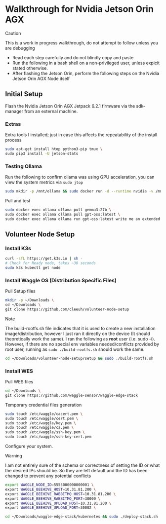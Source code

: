 # Walkthrough for Nvidia Jetson Orin AGX
> [!CAUTION]
> This is a work in progress walkthrough, do not attempt to follow unless you are debugging

- Read each step carefully and do not blindly copy and paste
- Run the following in a bash shell on a non-privileged user, unless expicit stated otherwise.
- After flashing the Jetson Orin, perform the following steps on the Nvidia Jetson Orin AGX Node itself
## Initial Setup

Flash the Nvidia Jetson Orin AGX Jetpack 6.2.1 firmware via the sdk-manager from an external machine.
  
### Extras

Extra tools I installed; just in case this affects the repeatability of the install process

```bash
sudo apt-get install htop python3-pip tmux \
sudo pip3 install -U jetson-stats
```

### Testing Ollama

Run the following to confirm ollama was using GPU acceleration, you can view the system metrics via `sudo jtop`

```bash
sudo mkdir -p /mnt/ollama && sudo docker run -d --runtime nvidia -v /mnt/ollama:/root/.ollama -p 11434:11434 --name ollama ollama/ollama
```

Pull and test

```bash
sudo docker exec ollama ollama pull gemma3:27b \
sudo docker exec ollama ollama pull gpt-oss:latest \
sudo docker exec ollama ollama run gpt-oss:latest write me an extended essay on wildlife in Africa.
```

## Volunteer Node Setup

### Install K3s

```bash
curl -sfL https://get.k3s.io | sh -
# Check for Ready node, takes ~30 seconds
sudo k3s kubectl get node
```

### Install Waggle OS (Distribution Specific Files)

Pull Setup files

```bash
mkdir -p ~/Downloads \
cd ~/Downloads \
git clone https://github.com/cleeuh/volunteer-node-setup
```

> [!NOTE]
> The build-rootfs.sh file indicates that it is used to create a new installation image/distribution, however I just ran it directly on the device (It should theoretically work the same). I ran the following as **root** user (i.e. sudo -i).  However, if there are no special env variables needed/conflicts provided by root user, running as `sudo ./build-rootfs.sh` should work the same.

```bash
cd ~/Downloads/volunteer-node-setup/setup && sudo ./build-rootfs.sh
```

### Install WES

Pull WES files

```bash
cd ~/Downloads \
git clone https://github.com/waggle-sensor/waggle-edge-stack
```

Temporary credential files generation

```bash
sudo touch /etc/waggle/cacert.pem \
sudo touch /etc/waggle/cert.pem \
sudo touch /etc/waggle/key.pem \
sudo touch /etc/waggle/ca.pem \
sudo touch /etc/waggle/ssh-key.pem \
sudo touch /etc/waggle/ssh-key-cert.pem
```

Configure your system.

> [!WARNING]
> I am not entirely sure of the schema or correctness of setting the ID or what the desired IPs should be. So they are left default and the ID has been changed to prevent any potential conflicts

```bash
export WAGGLE_NODE_ID=5555000000000001 \
export WAGGLE_BEEHIVE_HOST=10.31.81.200 \
export WAGGLE_BEEHIVE_RABBITMQ_HOST=10.31.81.200 \
export WAGGLE_BEEHIVE_RABBITMQ_PORT=30000 \
export WAGGLE_BEEHIVE_UPLOAD_HOST=10.31.81.200 \
export WAGGLE_BEEHIVE_UPLOAD_PORT=30002 \

cd ~/Downloads/waggle-edge-stack/kubernetes && sudo ./deploy-stack.sh
```
